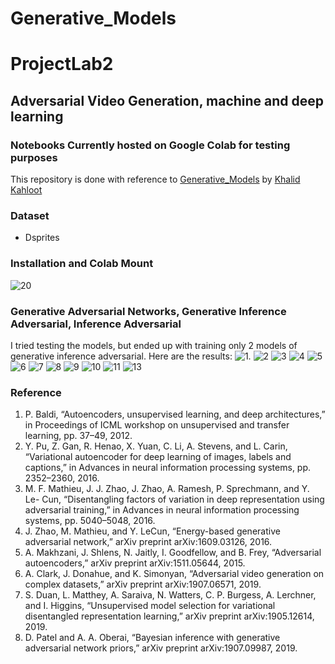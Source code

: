 # Generative_Models
# ProjectLab2
## Adversarial Video Generation, machine and deep learning
### Notebooks Currently hosted on Google Colab for testing purposes

This repository is done with reference to [Generative_Models](https://github.com/kkahloots/Generative_Models) by [Khalid Kahloot](https://github.com/kkahloots/)

### Dataset
* Dsprites
### Installation and Colab Mount
![20](https://github.com/AssetBekov/ProjectLab2/blob/master/Images/20.png)

### Generative Adversarial Networks, Generative Inference Adversarial, Inference Adversarial

I tried testing the models, but ended up with training only 2 models of generative inference adversarial. Here are the results: 
![1](https://github.com/AssetBekov/ProjectLab2/blob/master/Images/1.png).
![2](https://github.com/AssetBekov/ProjectLab2/blob/master/Images/2.png)
![3](https://github.com/AssetBekov/ProjectLab2/blob/master/Images/3.png)
![4](https://github.com/AssetBekov/ProjectLab2/blob/master/Images/4.png)
![5](https://github.com/AssetBekov/ProjectLab2/blob/master/Images/5.png)
![6](https://github.com/AssetBekov/ProjectLab2/blob/master/Images/6.png)
![7](https://github.com/AssetBekov/ProjectLab2/blob/master/Images/7.png)
![8](https://github.com/AssetBekov/ProjectLab2/blob/master/Images/8.png)
![9](https://github.com/AssetBekov/ProjectLab2/blob/master/Images/9.png)
![10](https://github.com/AssetBekov/ProjectLab2/blob/master/Images/10.png)
![11](https://github.com/AssetBekov/ProjectLab2/blob/master/Images/11.png)
![13](https://github.com/AssetBekov/ProjectLab2/blob/master/Images/13.png)

### Reference
1. P. Baldi, “Autoencoders, unsupervised learning, and deep architectures,”
in Proceedings of ICML workshop on unsupervised and transfer learning,
pp. 37–49, 2012.
2. Y. Pu, Z. Gan, R. Henao, X. Yuan, C. Li, A. Stevens, and L. Carin, “Variational
autoencoder for deep learning of images, labels and captions,” in
Advances in neural information processing systems, pp. 2352–2360, 2016.
3. M. F. Mathieu, J. J. Zhao, J. Zhao, A. Ramesh, P. Sprechmann, and Y. Le-
Cun, “Disentangling factors of variation in deep representation using adversarial
training,” in Advances in neural information processing systems,
pp. 5040–5048, 2016.
4. J. Zhao, M. Mathieu, and Y. LeCun, “Energy-based generative adversarial
network,” arXiv preprint arXiv:1609.03126, 2016.
5. A. Makhzani, J. Shlens, N. Jaitly, I. Goodfellow, and B. Frey, “Adversarial
autoencoders,” arXiv preprint arXiv:1511.05644, 2015.
6. A. Clark, J. Donahue, and K. Simonyan, “Adversarial video generation on
complex datasets,” arXiv preprint arXiv:1907.06571, 2019.
7. S. Duan, L. Matthey, A. Saraiva, N. Watters, C. P. Burgess, A. Lerchner,
and I. Higgins, “Unsupervised model selection for variational disentangled
representation learning,” arXiv preprint arXiv:1905.12614, 2019.
8. D. Patel and A. A. Oberai, “Bayesian inference with generative adversarial
network priors,” arXiv preprint arXiv:1907.09987, 2019.
